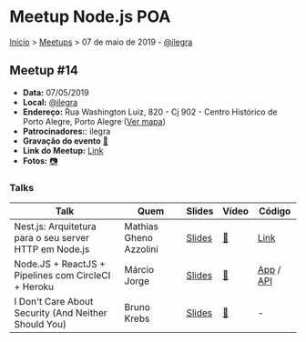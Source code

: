 Meetup Node.js POA
======

[Início](../README.md) > [Meetups](../README.md) > 07 de maio de 2019 - [@ilegra](https://www.ilegra.com)

## Meetup #14

* **Data:** 07/05/2019
* **Local:** [@ilegra](https://www.ilegra.com)
* **Endereço:** Rua Washington Luiz, 820 - Cj 902 - Centro Histórico de Porto Alegre, Porto Alegre ([Ver mapa](https://goo.gl/maps/syrieomraCyUcXP38))
* **Patrocinadores:**: ilegra
* **Gravação do evento** [:vhs:](https://youtu.be/DgfAOBoL_8A)
* **Link do Meetup:** [Link](https://www.meetup.com/pt-BR/Node-js-Porto-Alegre-Meetup/events/260539705)
* **Fotos:** [:camera:](https://www.meetup.com/Node-js-Porto-Alegre-Meetup/photos/29963429)

### Talks

| Talk | Quem | Slides | Vídeo | Código |
| - | - | - | - | - |
| Nest.js: Arquitetura para o seu server HTTP em Node.js | Mathias Gheno Azzolini | [Slides](https://docs.google.com/presentation/d/1CHtYqrcBU2ng8C2QwZCB36BVE0_MGxbbY7U4woUbPHM) | [:vhs:](https://www.youtube.com/watch?v=DgfAOBoL_8A&t=1000s) | [Link](https://github.com/Mathias54/talk-nest) |
| Node.JS + ReactJS + Pipelines com CircleCI + Heroku | Márcio Jorge | [Slides](./files/14/NodeJS_ReactJS_Pipelines_com_CircleCI_Heroku.pdf) | [:vhs:](https://www.youtube.com/watch?v=DgfAOBoL_8A&t=3541s) | [App](https://github.com/mnfjorge/meetup-node-app) / [API](https://github.com/mnfjorge/meetup-node-api) | 
| I Don't Care About Security (And Neither Should You) | Bruno Krebs | [Slides](./files/14/i-dont-care-about-security.pdf) | [:vhs:](https://www.youtube.com/watch?v=DgfAOBoL_8A&t=7084s) | - |